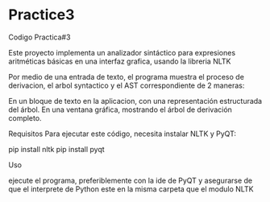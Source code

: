 # Practice3
Codigo Practica#3

Este proyecto implementa un analizador sintáctico para expresiones aritméticas básicas en una interfaz grafica, usando la libreria NLTK

Por medio de una entrada de texto, el programa muestra el proceso de derivacion, el arbol syntactico y el AST correspondiente de 2 maneras:

En un bloque de texto en la aplicacion, con una representación estructurada del árbol.
En una ventana gráfica, mostrando el árbol de derivación completo.


Requisitos Para ejecutar este código, necesita instalar NLTK y PyQT:

pip install nltk
pip install pyqt

Uso

ejecute el programa, preferiblemente con la ide de PyQT y asegurarse de que el interprete de Python este en la misma carpeta que el modulo NLTK
